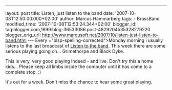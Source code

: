 ---
layout: post
title: Listen, just listen to the band date: '2007-10-08T12:50:00.000+02:00'
author: Marcus Hammarberg
tags: -
BrassBand modified_time: '2007-10-08T12:53:24.344+02:00'
blogger_id: tag:blogger.com,1999:blog-36533086.post-4829204535328279220
blogger_orig_url: http://www.marcusoft.net/2007/10/listen-just-listen-to-band.html ---
Every <span>="blsp-spelling-corrected">Monday</span> morning i usually listens
to the last broadcast of [Listen to the
band](http://www.bbc.co.uk/radio/aod/networks/radio2/aod.shtml?radio2/listenband).
This week there are some serious playing going on... <span
id="SPELLING_ERROR_1" class="blsp-spelling-error">Grimethorpe</span> and
Black Dyke.

This is very, very good playing indeed - and live. Don't try this a home
kids... Please keep all limbs inside the computer until it has come to a
complete stop. :)

It's out for a week. Don't miss the chance to hear some great playing.
